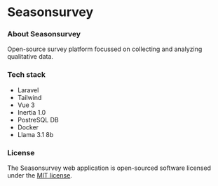 # Seasonsurvey

### About Seasonsurvey

Open-source survey platform focussed on collecting and analyzing qualitative data.

### Tech stack

- Laravel
- Tailwind
- Vue 3
- Inertia 1.0
- PostreSQL DB
- Docker
- Llama 3.1 8b

### License

The Seasonsurvey web application is open-sourced software licensed under the [MIT license](https://opensource.org/licenses/MIT).
